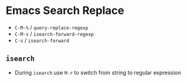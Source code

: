 # Emacs Search Replace

- `C-M-%` / `query-replace-regexp`
- `C-M-s` / `isearch-forward-regexp`
- `C-s` / `isearch-forward`

## `isearch`

- During `isearch` use `M-r` to switch from string to regular expression
